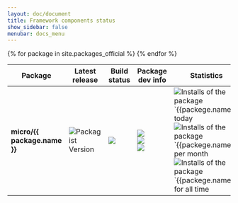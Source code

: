```yaml
---
layout: doc/document
title: Framework components status
show_sidebar: false
menubar: docs_menu
---
```


<table class="responsive-table table">
    <thead>
    <tr>
        <th scope="col"> Package </th>
        <th scope="col"> Latest release</th>
        <th scope="col"> Build status </th>
        <th scope="col"> Package dev info </th>
        <th> Statistics </th>
    </tr>
    </thead>
    <tbody>
    {% for package in site.packages_official %}
    <tr>
        <td>
            <b>micro/{{ package.name }}</b>
        </td>
        <td>
            <img alt="Packagist Version" src="https://img.shields.io/packagist/v/micro/{{package.name}}" />
        </td>
        <td>
            <img src="https://scrutinizer-ci.com/g/Micro-PHP/{{package.github}}/badges/build.png?b=master" />
        </td>
        <td>
            <img src="https://scrutinizer-ci.com/g/Micro-PHP/{{package.github}}/badges/quality-score.png?b=master" /> <br />
            <img src="https://scrutinizer-ci.com/g/Micro-PHP/{{package.github}}/badges/coverage.png?b=master" /> <br />
            <img src="https://scrutinizer-ci.com/g/Micro-PHP/{{package.github}}/badges/code-intelligence.svg?b=master" /> <br />
        </td>
        <td>
            <img alt="Installs of the package `{{packege.name}}` today" src="https://img.shields.io/packagist/dd/micro/{{package.name}}?label=today">
            <img alt="Installs of the package `{{packege.name}} per month" src="https://img.shields.io/packagist/dm/micro/{{package.name}}?label=per month" />
            <img alt="Installs of the package `{{packege.name}}` for all time" src="https://img.shields.io/packagist/dt/micro/{{package.name}}?label=all time">
        </td>
    </tr>
    {% endfor %}
    </tbody>
</table>